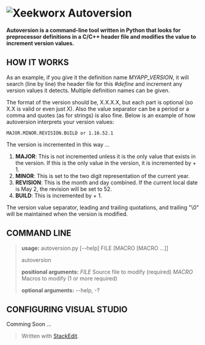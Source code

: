 ![Xeekworx](http://xeekworx.com/templates/xeekworx/images/logo_small.png)
Autoversion
===========

**Autoversion is a command-line tool written in Python that looks for preprocessor definitions in a C/C++ header file and modifies the value to increment version values.**

HOW IT WORKS
------------

As an example, if you give it the definition name *MYAPP_VERSION*, it will search (line by line) the header file for this *#define* and increment any version values it detects. Multiple definition names can be given.

The format of the version should be, X.X.X.X, but each part is optional (so X.X is valid or even just X). Also the value separator can be a period or a comma and quotes (as for strings) is also fine. Below is an example of how autoversion interprets your version values:

    MAJOR.MINOR.REVISION.BUILD or 1.16.52.1

The version is incremented in this way ...

 1. **MAJOR**: This is not incremented unless it is the only value that exists in the version. If this is the only value in the version, it is incremented by + 1.
 2. **MINOR**: This is set to the two digit representation of the current year.
 3. **REVISION**: This is the month and day combined. If the current local date is May 2, the revision will be set to 52.
 4. **BUILD**: This is incremented by + 1.

The version value separator, leading and trailing quotations, and trailing "\0" will be maintained when the version is modified.

COMMAND LINE
------------
> **usage:** autoversion.py [--help] FILE [MACRO [MACRO ...]]
> 
> autoversion
> 
> **positional arguments:**
> *FILE*        Source file to modify (required)
> *MACRO* Macros to modify (1 or more required)
> 
> **optional arguments:**   --help, -?

CONFIGURING VISUAL STUDIO
-----------------------------------
Comming Soon ...

> Written with [StackEdit](https://stackedit.io/).